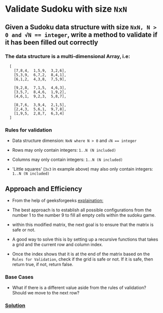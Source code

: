 # Validate Sudoku with size `NxN`

## Given a Sudoku data structure with size `NxN, N > 0 and √N == integer`, write a method to validate if it has been filled out correctly

### The data structure is a multi-dimensional Array, i.e:

      [
        [7,8,4,  1,5,9,  3,2,6],
        [5,3,9,  6,7,2,  8,4,1],
        [6,1,2,  4,3,8,  7,5,9],
        
        [9,2,8,  7,1,5,  4,6,3],
        [3,5,7,  8,4,6,  1,9,2],
        [4,6,1,  9,2,3,  5,8,7],
        
        [8,7,6,  3,9,4,  2,1,5],
        [2,4,3,  5,6,1,  9,7,8],
        [1,9,5,  2,8,7,  6,3,4]
      ]

### Rules for validation

- Data structure dimension: `NxN where N > 0` and `√N == integer`

- Rows may only contain integers: `1..N (N included)`

- Columns may only contain integers: `1..N (N included)`

- 'Little squares' (`3x3` in example above) may also only contain integers: `1..N (N included)`

## Approach and Efficiency

- From the help of geeksforgeeks [explaination:](https://www.geeksforgeeks.org/sudoku-backtracking-7/)

- The best approach is to establish all possible configurations from the number 1 to the number 9 to fill all empty cells within the sudoku game.

- within this modified matrix, the next goal is to ensure that the matrix is safe or not.

- A good way to solve this is by setting up a recursive functions that takes a grid and the current row and column index.

- Once the index shows that it is at the end of the matrix based on the `Rules for Validation`, check if the grid is safe or not. If it is safe, then return true, if not, return false.

### Base Cases

- What if there is a different value aside from the rules of validation? Should we move to the next row?

### [Solution](sudoku.js)

